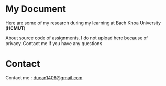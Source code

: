 # My Document

Here are some of my research during my learning at Bach Khoa University (**HCMUT**)

About source code of assignments, I do not upload here because of privacy. Contact me if you have any questions

# Contact 

Contact me : ducan1406@gmail.com
